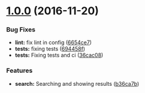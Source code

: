 <a name="1.0.0"></a>
# [1.0.0](https://github.com/lucaskatayama/openweather-redux/compare/b36ca7b...v1.0.0) (2016-11-20)


### Bug Fixes

* **lint:** fix lint in config ([6654ce7](https://github.com/lucaskatayama/openweather-redux/commit/6654ce7))
* **tests:** fixing tests ([694458f](https://github.com/lucaskatayama/openweather-redux/commit/694458f))
* **tests:** Fixing tests and ci ([36cac08](https://github.com/lucaskatayama/openweather-redux/commit/36cac08))


### Features

* **search:** Searching and showing results ([b36ca7b](https://github.com/lucaskatayama/openweather-redux/commit/b36ca7b))



